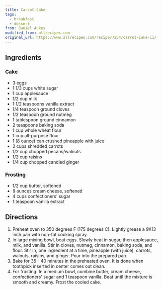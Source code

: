 ```yaml
---
title: Carrot Cake
tags:
  - breakfast
  - dessert
from: Daniel Aukes
modified_from: allrecipes.com
original_url: https://www.allrecipes.com/recipe/7254/carrot-cake-ii/
---
```



## Ingredients

### Cake

-   3 eggs
-   1 1/3 cups white sugar
-   1 cup applesauce
-   1/2 cup milk
-   1 1/2 teaspoons vanilla extract
-   1/4 teaspoon ground cloves
-   1/2 teaspoon ground nutmeg
-   1 tablespoon ground cinnamon
-   2 teaspoons baking soda
-   1 cup whole wheat flour
-   1 cup all-purpose flour
-   1 (8 ounce) can crushed pineapple with juice
-   2 cups shredded carrots
-   1/2 cup chopped pecans/walnuts
-   1/2 cup raisins
-   1/4 cup chopped candied ginger

### Frosting

-   1/2 cup butter, softened
-   8 ounces cream cheese, softened
-   4 cups confectioners' sugar
-   1 teaspoon vanilla extract

## Directions

1.  Preheat oven to 350 degrees F (175 degrees C). Lightly grease a 9X13 inch pan with non-fat cooking spray.
2.  In large mixing bowl, beat eggs. Slowly beat in sugar, then applesauce, milk, and vanilla. Stir in cloves, nutmeg, cinnamon, baking soda, and flour. Stir in, one ingredient at a time, pineapple (with juice), carrots, walnuts, raisins, and ginger. Pour into the prepared pan.
3.  Bake for 35 - 40 minutes in the preheated oven. It is done when toothpick inserted in center comes out clean.
4.  For frosting: In a medium bowl, combine butter, cream cheese, confectioners' sugar and 1 teaspoon vanilla. Beat until the mixture is smooth and creamy. Frost the cooled cake.
